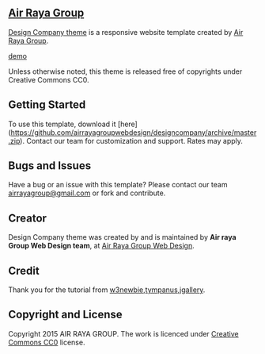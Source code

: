 ## [Air Raya Group](http://webdesign.airrayagroup.com/)

[Design Company theme](http://airrayagroupwebdesign.github.io/designcompany/) is a responsive website template created by [Air Raya Group](http://webdesign.airrayagroup.com/).

[demo](http://airrayagroupwebdesign.github.io/designcompany/) 

Unless otherwise noted, this theme is released free of copyrights under Creative Commons CC0.

## Getting Started

To use this template, download it [here] (https://github.com/airrayagroupwebdesign/designcompany/archive/master.zip). Contact our team for customization and support. Rates may apply.

## Bugs and Issues

Have a bug or an issue with this template? Please contact our team airrayagroup@gmail.com or fork and contribute.

## Creator

Design Company theme was created by and is maintained by **Air raya Group Web Design team**, at [Air Raya Group Web Design](http://webdesign.airrayagroup.com/).

## Credit
Thank you for the tutorial from [w3newbie](http://www.w3newbie.com/),[tympanus](https://github.com/codrops/Blueprint-QuotesRotator),[jgallery](http://jgallery.jakubkowalczyk.pl/).


## Copyright and License

Copyright 2015 AIR RAYA GROUP. The work is licenced under [ Creative Commons CC0](https://github.com/airrayagroupwebdesign/designcompany/blob/master/LICENSE) license.